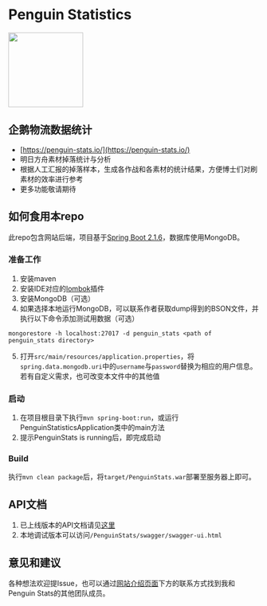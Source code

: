 # Penguin Statistics

<img src="https://penguin-stats.s3-ap-southeast-1.amazonaws.com/penguin_stats_logo.png" width="150" height="150">

## 企鹅物流数据统计
- [https://penguin-stats.io/](https://penguin-stats.io/)
- 明日方舟素材掉落统计与分析
- 根据人工汇报的掉落样本，生成各作战和各素材的统计结果，方便博士们对刷素材的效率进行参考
- 更多功能敬请期待

## 如何食用本repo
此repo包含网站后端，项目基于[Spring Boot 2.1.6](https://spring.io/projects/spring-boot)，数据库使用MongoDB。

### 准备工作
1. 安装maven
2. 安装IDE对应的[lombok](https://projectlombok.org/)插件
3. 安装MongoDB（可选）
4. 如果选择本地运行MongoDB，可以联系作者获取dump得到的BSON文件，并执行以下命令添加测试用数据（可选）
```
mongorestore -h localhost:27017 -d penguin_stats <path of penguin_stats directory>
```

5. 打开`src/main/resources/application.properties`，将`spring.data.mongodb.uri`中的`username`与`password`替换为相应的用户信息。若有自定义需求，也可改变本文件中的其他值

### 启动
1. 在项目根目录下执行`mvn spring-boot:run`，或运行PenguinStatisticsApplication类中的main方法
2. 提示PenguinStats is running后，即完成启动

### Build
 执行`mvn clean package`后，将`target/PenguinStats.war`部署至服务器上即可。
 
 ## API文档
 1. 已上线版本的API文档请见[这里](https://penguin-stats.io/PenguinStats/swagger/swagger-ui.html)
 2. 本地调试版本可以访问`/PenguinStats/swagger/swagger-ui.html`

## 意见和建议
各种想法欢迎提Issue，也可以通过[网站介绍页面](https://penguin-stats.io/ "网站介绍页面")下方的联系方式找到我和Penguin Stats的其他团队成员。